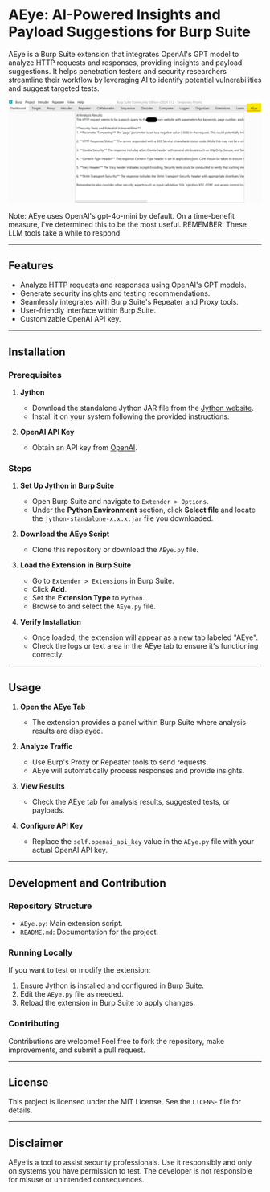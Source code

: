 # AEye: AI-Powered Insights and Payload Suggestions for Burp Suite

AEye is a Burp Suite extension that integrates OpenAI's GPT model to analyze HTTP requests and responses, providing insights and payload suggestions. It helps penetration testers and security researchers streamline their workflow by leveraging AI to identify potential vulnerabilities and suggest targeted tests.

![AEye Example](./AEye.png)

Note: AEye uses OpenAI's gpt-4o-mini by default. On a time-benefit measure, I've determined this to be the most useful. REMEMBER! These LLM tools take a while to respond.

---

## Features
- Analyze HTTP requests and responses using OpenAI's GPT models.
- Generate security insights and testing recommendations.
- Seamlessly integrates with Burp Suite's Repeater and Proxy tools.
- User-friendly interface within Burp Suite.
- Customizable OpenAI API key.

---

## Installation

### Prerequisites
1. **Jython**
   - Download the standalone Jython JAR file from the [Jython website](https://www.jython.org/).
   - Install it on your system following the provided instructions.

2. **OpenAI API Key**
   - Obtain an API key from [OpenAI](https://platform.openai.com/signup/).

### Steps
1. **Set Up Jython in Burp Suite**
   - Open Burp Suite and navigate to `Extender > Options`.
   - Under the **Python Environment** section, click **Select file** and locate the `jython-standalone-x.x.x.jar` file you downloaded.

2. **Download the AEye Script**
   - Clone this repository or download the `AEye.py` file.

3. **Load the Extension in Burp Suite**
   - Go to `Extender > Extensions` in Burp Suite.
   - Click **Add**.
   - Set the **Extension Type** to `Python`.
   - Browse to and select the `AEye.py` file.

4. **Verify Installation**
   - Once loaded, the extension will appear as a new tab labeled "AEye".
   - Check the logs or text area in the AEye tab to ensure it's functioning correctly.

---

## Usage

1. **Open the AEye Tab**
   - The extension provides a panel within Burp Suite where analysis results are displayed.

2. **Analyze Traffic**
   - Use Burp's Proxy or Repeater tools to send requests.
   - AEye will automatically process responses and provide insights.

3. **View Results**
   - Check the AEye tab for analysis results, suggested tests, or payloads.

4. **Configure API Key**
   - Replace the `self.openai_api_key` value in the `AEye.py` file with your actual OpenAI API key.

---

## Development and Contribution

### Repository Structure
- `AEye.py`: Main extension script.
- `README.md`: Documentation for the project.

### Running Locally
If you want to test or modify the extension:
1. Ensure Jython is installed and configured in Burp Suite.
2. Edit the `AEye.py` file as needed.
3. Reload the extension in Burp Suite to apply changes.

### Contributing
Contributions are welcome! Feel free to fork the repository, make improvements, and submit a pull request.

---

## License
This project is licensed under the MIT License. See the `LICENSE` file for details.

---

## Disclaimer
AEye is a tool to assist security professionals. Use it responsibly and only on systems you have permission to test. The developer is not responsible for misuse or unintended consequences.

